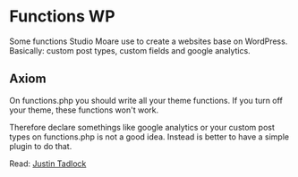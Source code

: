 # Functions WP

Some functions Studio Moare use to create a websites base on WordPress. Basically: custom post types, custom fields and google analytics.

## Axiom

On functions.php you should write all your theme functions. If you turn off your theme, these functions won't work.

Therefore declare somethings like google analytics or your custom post types on functions.php is not a good idea. Instead is better to have a simple plugin to do that.

Read: [Justin Tadlock](http://justintadlock.com/archives/2013/09/14/why-custom-post-types-belong-in-plugins)